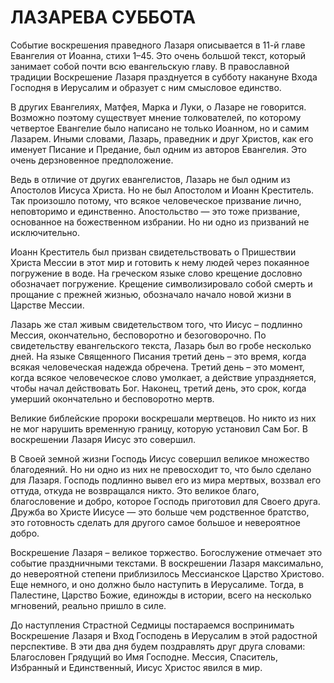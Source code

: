 # ЛАЗАРЕВА СУББОТА

Событие воскрешения праведного Лазаря описывается в 11-й главе Евангелия от Иоанна, стихи 1–45. Это очень большой текст, который занимает собой почти всю евангельскую главу. В православной традиции Воскрешение Лазаря празднуется в субботу накануне Входа Господня в Иерусалим и образует с ним смысловое единство.

В других Евангелиях, Матфея, Марка и Луки, о Лазаре не говорится. Возможно поэтому существует мнение толкователей, по которому четвертое Евангелие было написано не только Иоанном, но и самим Лазарем. Иными словами, Лазарь, праведник и друг Христов, как его именует Писание и Предание, был одним из авторов Евангелия. Это очень дерзновенное предположение.

Ведь в отличие от других евангелистов, Лазарь не был одним из Апостолов Иисуса Христа. Но не был Апостолом и Иоанн Креститель. Так произошло потому, что всякое человеческое призвание лично, неповторимо и единственно. Апостольство — это тоже призвание, основанное на божественном избрании. Но ни одно из призваний не исключительно.

Иоанн Креститель был призван свидетельствовать о Пришествии Христа Мессии в этот мир и готовить к нему людей через покаянное погружение в воде. На греческом языке слово крещение дословно обозначает погружение. Крещение символизировало собой смерть и прощание с прежней жизнью, обозначало начало новой жизни в Царстве Мессии.

Лазарь же стал живым свидетельством того, что Иисус – подлинно Мессия, окончательно, бесповоротно и безоговорочно. По свидетельству евангельского текста, Лазарь был во гробе несколько дней. На языке Священного Писания третий день – это время, когда всякая человеческая надежда обречена. Третий день – это момент, когда всякое человеческое слово умолкает, а действие упраздняется, чтобы начал действовать Бог. Наконец, третий день, это срок, когда умерший окончательно и бесповоротно мертв.

Великие библейские пророки воскрешали мертвецов. Но никто из них не мог нарушить временную границу, которую установил Сам Бог. В воскрешении Лазаря Иисус это совершил.

В Своей земной жизни Господь Иисус совершил великое множество благодеяний. Но ни одно из них не превосходит то, что было сделано для Лазаря. Господь подлинно вывел его из мира мертвых, воззвал его оттуда, откуда не возвращался никто. Это великое благо, благословение и добро, которое Господь приготовил для Своего друга. Дружба во Христе Иисусе — это больше чем родственное братство, это готовность сделать для другого самое большое и невероятное добро.

Воскрешение Лазаря – великое торжество. Богослужение отмечает это событие праздничными текстами. В воскрешении Лазаря максимально, до невероятной степени приблизилось Мессианское Царство Христово. Еще немного, и оно должно было наступить в Иерусалиме. Тогда, в Палестине, Царство Божие, единожды в истории, всего на несколько мгновений, реально пришло в силе.

До наступления Страстной Седмицы постараемся воспринимать Воскрешение Лазаря и Вход Господень в Иерусалим в этой радостной перспективе. В эти два дня будем поздравлять друг друга словами: Благословен Грядущий во Имя Господне. Мессия, Спаситель, Избранный и Единственный, Иисус Христос явился в мир.
